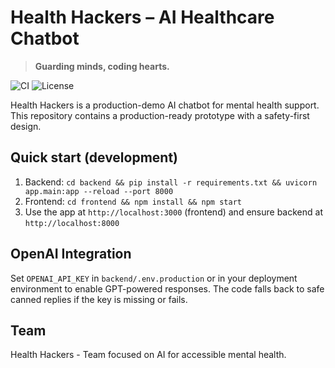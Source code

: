 # Health Hackers – AI Healthcare Chatbot

> **Guarding minds, coding hearts.**

![CI](https://img.shields.io/badge/CI-GitHub_Actions-blue) ![License](https://img.shields.io/badge/License-MIT-green)

Health Hackers is a production-demo AI chatbot for mental health support. This repository contains a production-ready prototype with a safety-first design.

## Quick start (development)
1. Backend: `cd backend && pip install -r requirements.txt && uvicorn app.main:app --reload --port 8000`
2. Frontend: `cd frontend && npm install && npm start`
3. Use the app at `http://localhost:3000` (frontend) and ensure backend at `http://localhost:8000`

## OpenAI Integration
Set `OPENAI_API_KEY` in `backend/.env.production` or in your deployment environment to enable GPT-powered responses. The code falls back to safe canned replies if the key is missing or fails.

## Team
Health Hackers - Team focused on AI for accessible mental health.
